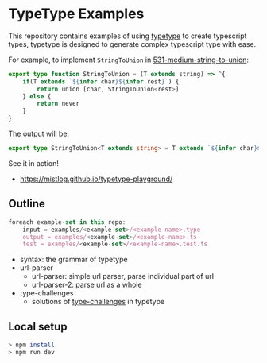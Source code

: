 # TypeType Examples

This repository contains examples of using [typetype](https://github.com/mistlog/typetype) to create typescript types, typetype is designed to generate complex typescript type with ease.

For example, to implement `StringToUnion` in [531-medium-string-to-union](https://github.com/type-challenges/type-challenges/blob/master/questions/531-medium-string-to-union/README.md):

```ts
export type function StringToUnion = (T extends string) => ^{
    if(T extends `${infer char}${infer rest}`) {
        return union [char, StringToUnion<rest>]
    } else {
        return never
    }
}
```

The output will be:

```ts
export type StringToUnion<T extends string> = T extends `${infer char}${infer rest}` ? (char | StringToUnion<rest>) : never;
```

See it in action!

* <https://mistlog.github.io/typetype-playground/>

## Outline

```ts
foreach example-set in this repo:
    input = examples/<example-set>/<example-name>.type
    output = examples/<example-set>/<example-name>.ts
    test = examples/<example-set>/<example-name>.test.ts
```

* syntax: the grammar of typetype
* url-parser
  * url-parser: simple url parser, parse individual part of url
  * url-parser-2: parse url as a whole
* type-challenges
  * solutions of [type-challenges](https://github.com/type-challenges/type-challenges) in typetype

## Local setup

```bash
> npm install
> npm run dev
```
